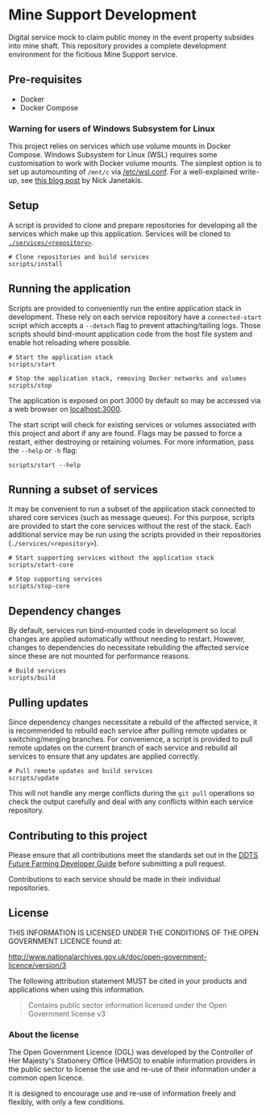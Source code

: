 # Mine Support Development

Digital service mock to claim public money in the event property subsides into mine shaft. This repository provides a complete development environment for the ficitious Mine Support service.

## Pre-requisites

- Docker
- Docker Compose

### Warning for users of Windows Subsystem for Linux

This project relies on services which use volume mounts in Docker Compose. Windows Subsystem for Linux (WSL) requires some customisation to work with Docker volume mounts. The simplest option is to set up automounting of `/mnt/c` via [/etc/wsl.conf](https://devblogs.microsoft.com/commandline/automatically-configuring-wsl/). For a well-explained write-up, see [this blog post](https://nickjanetakis.com/blog/setting-up-docker-for-windows-and-wsl-to-work-flawlessly) by Nick Janetakis.

## Setup

A script is provided to clone and prepare repositories for developing all the services which make up this application. Services will be cloned to [`./services/<repository>`](./services).

```
# Clone repositories and build services
scripts/install
```

## Running the application

Scripts are provided to conveniently run the entire application stack in development. These rely on each service repository have a `connected-start` script which accepts a `--detach` flag to prevent attaching/tailing logs. Those scripts should bind-mount application code from the host file system and enable hot reloading where possible.

```
# Start the application stack
scripts/start

# Stop the application stack, removing Docker networks and volumes
scripts/stop
```

The application is exposed on port 3000 by default so may be accessed via a web browser on [localhost:3000](http://localhost:3000).

The start script will check for existing services or volumes associated with this project and abort if any are found. Flags may be passed to force a restart, either destroying or retaining volumes. For more information, pass the `--help` or `-h` flag:

```
scripts/start --help
```

## Running a subset of services

It may be convenient to run a subset of the application stack connected to shared core services (such as message queues). For this purpose, scripts are provided to start the core services without the rest of the stack. Each additional service may be run using the scripts provided in their repositories (`./services/<repository>`).

```
# Start supporting services without the application stack
scripts/start-core

# Stop supporting services
scripts/stop-core
```

## Dependency changes

By default, services run bind-mounted code in development so local changes are applied automatically without needing to restart. However, changes to dependencies do necessitate rebuilding the affected service since these are not mounted for performance reasons.

```
# Build services
scripts/build
```

## Pulling updates

Since dependency changes necessitate a rebuild of the affected service, it is recommended to rebuild each service after pulling remote updates or switching/merging branches. For convenience, a script is provided to pull remote updates on the current branch of each service and rebuild all services to ensure that any updates are applied correctly.

```
# Pull remote updates and build services
scripts/update
```

This will not handle any merge conflicts during the `git pull` operations so check the output carefully and deal with any conflicts within each service repository.

## Contributing to this project

Please ensure that all contributions meet the standards set out in the [DDTS Future Farming Developer Guide](https://dev.azure.com/defradev/DEFRA_FutureFarming/_git/defra-ff-documentation?path=%2Fdeveloper-guide%2Findex.md&version=GBmaster&createIfNew=true) before submitting a pull request.

Contributions to each service should be made in their individual repositories.

## License

THIS INFORMATION IS LICENSED UNDER THE CONDITIONS OF THE OPEN GOVERNMENT LICENCE found at:

<http://www.nationalarchives.gov.uk/doc/open-government-licence/version/3>

The following attribution statement MUST be cited in your products and applications when using this information.

>Contains public sector information licensed under the Open Government license v3

### About the license

The Open Government Licence (OGL) was developed by the Controller of Her Majesty's Stationery Office (HMSO) to enable information providers in the public sector to license the use and re-use of their information under a common open licence.

It is designed to encourage use and re-use of information freely and flexibly, with only a few conditions.
